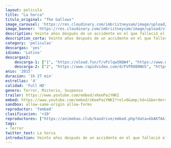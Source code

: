 ```yaml
---
layout: pelicula
title: "La horca"
titulo_original: "The Gallows"
image_carousel: 'https://res.cloudinary.com/imbriitneysam/image/upload/v1546806379/horca-poster-min.jpg'
image_banner: 'https://res.cloudinary.com/imbriitneysam/image/upload/v1546806385/horca-banner-min.jpg'
description: Veinte años después de un accidente en el que falleció el protagonista de una obra de teatro de instituto, los estudiantes de este centro situado en un pequeño pueblo deciden resucitar la fallida producción teatral con la intención de rendir un homenaje en el aniversario de la tragedia, pero al final descubren que habría sido mejor dejar las cosas como estaban.
description_corta: Veinte años después de un accidente en el que falleció el protagonista de una obra de teatro de instituto, los estudiantes de este centro situado en un pequeño pueblo deciden resucitar la fallida producción teatral con la..
category: 'peliculas'
descargas: 'yes'
idioma: 'Latino'
descargas2:
    descarga-1: ["1", "https://oload.fun/f/vPzlqwSNQW4", "https://www.google.com/s2/favicons?domain=openload.co","OpenLoad","https://res.cloudinary.com/imbriitneysam/image/upload/v1541473684/mexico.png", "Latino", "Full HD"]
    descarga-2: ["2", "https://www.rapidvideo.com/d/FVFRO80WUS", "https://www.google.com/s2/favicons?domain=www.rapidvideo.com","RapidVideo","https://res.cloudinary.com/imbriitneysam/image/upload/v1541473684/mexico.png", "Latino", "Full HD"]
anio: '2015'
duracion: '1h 27 min'
estrellas: '4'
calidad: 'Full HD'
genero: Terror, Misterio, Suspenso
trailer: https://www.youtube.com/embed/xKeePaiYWKI
embed: https://www.youtube.com/embed/xKeePaiYWKI?rel=0&amp;hd=1&border=0&wmode=opaque&enablejsapi=1&modestbranding=1&controls=1&showinfo=1
sandbox: allow-same-origin allow-forms
reproductor: 'fembed'
clasificacion: '+10'
reproductores: ["https://animekao.club/kaodrive/embed.php?data=GkAKTAkIOyUVBandqp13VVUSC21yia/E5g1gitbI6RLgXlm+5JrG5exJyuELImGWXzGh7CeGhVpGQd0ofBZELl8RvdGefKKCjfO7TRWUbASmcG7qPyYdvMWK6Pq/hhZomRHBhYgAuNUqaW3m47KwhBNIFjsPoH4yUHjHdfJ7jimCODGmNZWdm1AUEV2iULZwGMyOqDER/AbY6yfqZpnD25B0xHE4sUFDpBFQIv7Wv69WFCmlobu1tQrRiVzDU47kGn4O9UIoWo06IihcJdQgSfn+U2Zlh/dxfPKURyHu1jAHnNNoCd2UXPUK3qqTot1o8rI9SIEo1Aoxtpw9LKsSjACScHkAKngaUXRybfWztlIhCh6vEpMWB9EbToOiQE1CAMTQSj5Z5WMxml3jMtVhVQ=="]
tags:
- Terror
twitter_text: La horca
introduction: Veinte años después de un accidente en el que falleció el protagonista de una obra de teatro de instituto, los estudiantes de este centro situado en un pequeño pueblo deciden resucitar la fallida producción teatral con la...
---
```



 







